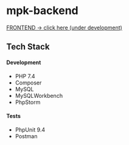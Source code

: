 # mpk-backend

[FRONTEND -> click here (under development)](https://github.com/krzysztof-warszawski/mpk-frontend) 

## Tech Stack
#### Development
- PHP 7.4
- Composer
- MySQL
- MySQLWorkbench
- PhpStorm
#### Tests
- PhpUnit 9.4
- Postman

